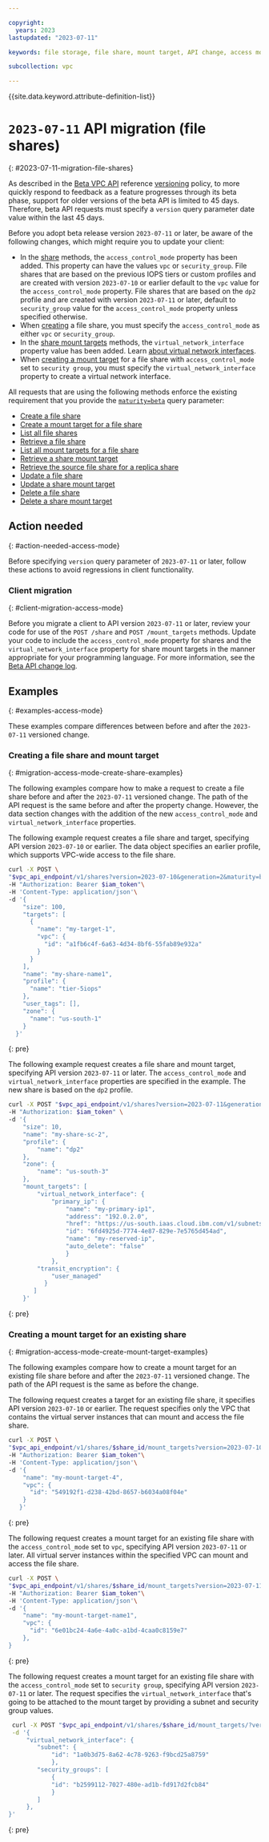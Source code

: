 ```yaml
---

copyright:
  years: 2023
lastupdated: "2023-07-11"

keywords: file storage, file share, mount target, API change, access mode, vpc, security group

subcollection: vpc

---
```


{{site.data.keyword.attribute-definition-list}}

# `2023-07-11` API migration (file shares)
{: #2023-07-11-migration-file-shares}

As described in the [Beta VPC API](/apidocs/vpc-beta) reference [versioning](/apidocs/vpc-beta#api-versioning-beta) policy, to more quickly respond to feedback as a feature progresses through its beta phase, support for older versions of the beta API is limited to 45 days. Therefore, beta API requests must specify a `version` query parameter date value within the last 45 days.

Before you adopt beta release version `2023-07-11` or later, be aware of the following changes, which might require you to update your client:

- In the [share](/apidocs/vpc-beta#create-share) methods, the `access_control_mode` property has been added. This property can have the values `vpc` or `security_group`. File shares that are based on the previous IOPS tiers or custom profiles and are created with version `2023-07-10` or earlier default to the `vpc` value for the `access_control_mode` property. File shares that are based on the `dp2` profile and are created with version `2023-07-11` or later, default to `security_group` value for the `access_control_mode` property unless specified otherwise.
- When [creating](/apidocs/vpc-beta#create-share) a file share, you must specify the `access_control_mode` as either `vpc` or `security_group`.
- In the [share mount targets](/apidocs/vpc-beta#list-share-mount-targets) methods, the `virtual_network_interface` property value has been added. Learn [about virtual network interfaces](/docs/vpc?topic=vpc-vni-about&interface=api).
- When [creating a mount target](/apidocs/vpc-beta#create-share-mount-target) for a file share with `access_control_mode` set to `security group`, you must specify the `virtual_network_interface` property to create a virtual network interface.

All requests that are using the following methods enforce the existing requirement that you provide the [`maturity=beta`](/apidocs/vpc-beta#maturity-query-parameter) query parameter:

- [Create a file share](/apidocs/vpc-beta#create-share)
- [Create a mount target for a file share](/apidocs/vpc-beta#create-share-mount-target)
- [List all file shares](/apidocs/vpc-beta#list-shares)
- [Retrieve a file share](/apidocs/vpc-beta#get-share)
- [List all mount targets for a file share](/apidocs/vpc-beta#list-share-mount-targets)
- [Retrieve a share mount target](/apidocs/vpc-beta#get-share-mount-target)
- [Retrieve the source file share for a replica share](/apidocs/vpc-beta#get-share-source)
- [Update a file share](/apidocs/vpc-beta#update-share)
- [Update a share mount target](/apidocs/vpc-beta#update-share-mount-target)
- [Delete a file share](/apidocs/vpc-beta#delete-share)
- [Delete a share mount target](/apidocs/vpc-beta#delete-share-mount-target)

## Action needed
{: #action-needed-access-mode}

Before specifying `version` query parameter of `2023-07-11` or later, follow these actions to avoid regressions in client functionality.

### Client migration
{: #client-migration-access-mode}

Before you migrate a client to API version `2023-07-11` or later, review your code for use of the `POST /share` and `POST /mount_targets` methods. Update your code to include the `access_control_mode` property for shares and the `virtual_network_interface` property for share mount targets in the manner appropriate for your programming language. For more information, see the [Beta API change log](/docs/vpc?topic=vpc-api-change-log-beta#version-2023-07-11-beta).

## Examples
{: #examples-access-mode}

These examples compare differences between before and after the `2023-07-11` versioned change.

### Creating a file share and mount target
{: #migration-access-mode-create-share-examples}

The following examples compare how to make a request to create a file share before and after the `2023-07-11` versioned change. The path of the API request is the same before and after the property change. However, the data section changes with the addition of the new `access_control_mode` and `virtual_network_interface` properties.

The following example request creates a file share and target, specifying API version `2023-07-10` or earlier. The data object specifies an earlier profile, which supports VPC-wide access to the file share.

```sh
curl -X POST \
"$vpc_api_endpoint/v1/shares?version=2023-07-10&generation=2&maturity=beta"\
-H "Authorization: Bearer $iam_token"\
-H 'Content-Type: application/json'\
-d '{
    "size": 100,
    "targets": [
      {
        "name": "my-target-1",
        "vpc": {
          "id": "a1fb6c4f-6a63-4d34-8bf6-55fab89e932a"
        }
      }
    ],
    "name": "my-share-name1",
    "profile": {
      "name": "tier-5iops"
    },
    "user_tags": [],
    "zone": {
      "name": "us-south-1"
    }
  }'
```
{: pre}

The following example request creates a file share and mount target, specifying API version `2023-07-11` or later. The `access_control_mode` and `virtual_network_interface` properties are specified in the example. The new share is based on the `dp2` profile.

```sh
curl -X POST "$vpc_api_endpoint/v1/shares?version=2023-07-11&generation=2&maturity=beta"\
-H "Authorization: $iam_token" \
-d '{
    "size": 10,
    "name": "my-share-sc-2",
    "profile": {
        "name": "dp2"
    },
    "zone": {
        "name": "us-south-3"
    },
    "mount_targets": [
        "virtual_network_interface": {
            "primary_ip": {
                "name": "my-primary-ip1",
                "address": "192.0.2.0",
                "href": "https://us-south.iaas.cloud.ibm.com/v1/subnets/aea5fe79f-52c3-4f05-86ae-9540a10489f5/reserved_ips/6fd4925d-7774-4e87-829e-7e5765d454ad",
                "id": "6fd4925d-7774-4e87-829e-7e5765d454ad",
                "name": "my-reserved-ip",
                "auto_delete": "false"
                }
            },
        "transit_encryption": {
            "user_managed"
          }
       ]
    }'
 ```
 {: pre}

### Creating a mount target for an existing share
{: #migration-access-mode-create-mount-target-examples}

The following examples compare how to create a mount target for an existing file share before and after the `2023-07-11` versioned change. The path of the API request is the same as before the change.

The following request creates a target for an existing file share, it specifies API version `2023-07-10` or earlier. The request specifies only the VPC that contains the virtual server instances that can mount and access the file share.

```sh
curl -X POST \
"$vpc_api_endpoint/v1/shares/$share_id/mount_targets?version=2023-07-10&generation=2&maturity=beta"\
-H "Authorization: Bearer $iam_token"\
-H 'Content-Type: application/json'\
-d '{
    "name": "my-mount-target-4",
    "vpc": {
      "id": "549192f1-d238-42bd-8657-b6034a08f04e"
    }
   }'
```
{: pre}

The following request creates a mount target for an existing file share with the `access_control_mode` set to `vpc`, specifying API version `2023-07-11` or later. All virtual server instances within the specified VPC can mount and access the file share.

```sh
curl -X POST \
"$vpc_api_endpoint/v1/shares/$share_id/mount_targets?version=2023-07-11&generation=2&maturity=beta"\
-H "Authorization: Bearer $iam_token"\
-H 'Content-Type: application/json'\
-d '{
    "name": "my-mount-target-name1",
    "vpc": {
      "id": "6e01bc24-4a6e-4a0c-a1bd-4caa0c8159e7"
    },
}
```
{: pre}

The following request creates a mount target for an existing file share with the `access_control_mode` set to `security group`, specifying API version `2023-07-11` or later. The request specifies the `virtual_network_interface` that's going to be attached to the mount target by providing a subnet and security group values. 

```sh
 curl -X POST "$vpc_api_endpoint/v1/shares/$share_id/mount_targets/?version=2023-07-11&generation=2&maturity=beta"\
 -d '{
     "virtual_network_interface": {
        "subnet": {
            "id": "1a0b3d75-8a62-4c78-9263-f9bcd25a8759"
            },
        "security_groups": [
            {
            "id": "b2599112-7027-480e-ad1b-fd917d2fcb84"
            }
        ]
     },
}'
```
{: pre}

